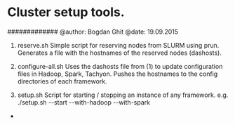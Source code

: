 # Cluster setup tools.
#############
@author: Bogdan Ghit
@date: 19.09.2015

1. reserve.sh
Simple script for reserving nodes from SLURM using prun.
Generates a file with the hostnames of the reserved nodes (dashosts).

2. configure-all.sh
Uses the dashosts file from (1) to update configuration files in Hadoop, Spark, Tachyon.
Pushes the hostnames to the config directories of each framework.

3. setup.sh
Script for starting / stopping an instance of any framework.
e.g. ./setup.sh --start --with-hadoop --with-spark

- 
